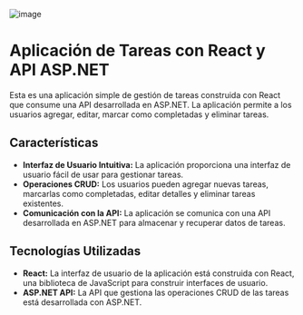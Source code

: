 ![image](https://github.com/DeveloMinx/FrontEnd-appTareas-React/assets/123894512/6573fbd1-b5fc-4d8e-8278-41ec30cfd1fa)


# Aplicación de Tareas con React y API ASP.NET

Esta es una aplicación simple de gestión de tareas construida con React que consume una API desarrollada en ASP.NET. La aplicación permite a los usuarios agregar, editar, marcar como completadas y eliminar tareas.

## Características

- **Interfaz de Usuario Intuitiva:** La aplicación proporciona una interfaz de usuario fácil de usar para gestionar tareas.
- **Operaciones CRUD:** Los usuarios pueden agregar nuevas tareas, marcarlas como completadas, editar detalles y eliminar tareas existentes.
- **Comunicación con la API:** La aplicación se comunica con una API desarrollada en ASP.NET para almacenar y recuperar datos de tareas.

## Tecnologías Utilizadas

- **React:** La interfaz de usuario de la aplicación está construida con React, una biblioteca de JavaScript para construir interfaces de usuario.
- **ASP.NET API:** La API que gestiona las operaciones CRUD de las tareas está desarrollada con ASP.NET.
  

